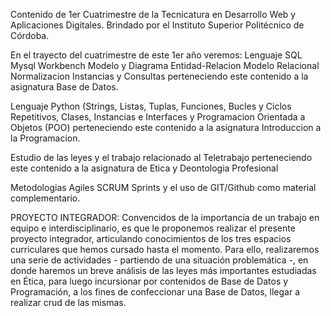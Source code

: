 Contenido de 1er Cuatrimestre de la Tecnicatura en Desarrollo Web y Aplicaciones Digitales. Brindado por el Instituto Superior Politécnico de Córdoba.

En el trayecto del cuatrimestre de este 1er año veremos:
Lenguaje SQL Mysql Workbench Modelo y Diagrama Entidad-Relacion Modelo Relacional Normalizacion Instancias y Consultas perteneciendo este contenido a la asignatura Base de Datos.

Lenguaje Python (Strings, Listas, Tuplas, Funciones, Bucles y Ciclos Repetitivos, Clases, Instancias e Interfaces y Programacion Orientada a Objetos (POO) perteneciendo este contenido a la asignatura Introduccion a la Programacion.

Estudio de las leyes y el trabajo relacionado al Teletrabajo perteneciendo este contenido a la asignatura de  Etica y Deontologia Profesional

Metodologias Agiles SCRUM Sprints y el uso de GIT/Github como material complementario.

PROYECTO INTEGRADOR:
Convencidos de la importancia de un trabajo en equipo e interdisciplinario, es
que le proponemos realizar el presente proyecto integrador, articulando conocimientos
de los tres espacios curriculares que hemos cursado hasta el momento. Para ello,
realizaremos una serie de actividades - partiendo de una situación problemática -, en
donde haremos un breve análisis de las leyes más importantes estudiadas en Ética,
para luego incursionar por contenidos de Base de Datos y Programación, a los fines
de confeccionar una Base de Datos, llegar a realizar crud de las mismas.
